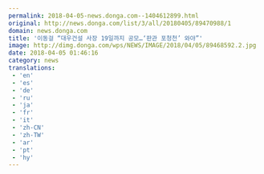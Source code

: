 ```yaml
---
permalink: 2018-04-05-news.donga.com--1404612899.html
original: http://news.donga.com/list/3/all/20180405/89470988/1
domain: news.donga.com
title: '이동걸 “대우건설 사장 19일까지 공모…‘판관 포청천’ 와야”'
image: http://dimg.donga.com/wps/NEWS/IMAGE/2018/04/05/89468592.2.jpg
date: 2018-04-05 01:46:16
category: news
translations: 
 - 'en'
 - 'es'
 - 'de'
 - 'ru'
 - 'ja'
 - 'fr'
 - 'it'
 - 'zh-CN'
 - 'zh-TW'
 - 'ar'
 - 'pt'
 - 'hy'
---
```


